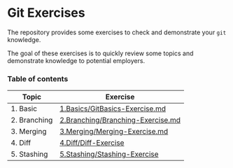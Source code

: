 # Git Exercises

The repository provides some exercises to check and demonstrate your `git` knowledge.

The goal of these exercises is to quickly review some topics and demonstrate knowledge to potential employers.

### Table of contents

| Topic        | Exercise                                                               |
| ------------ | ---------------------------------------------------------------------- |
| 1. Basic     | [1.Basics/GitBasics-Exercise.md](./Basics/GitBasics-Exercise.md)       |
| 2. Branching | [2.Branching/Branching-Exercise.md](./Branching/Branching-Exercise.md) |
| 3. Merging   | [3.Merging/Merging-Exercise.md](./Merging/Merging-Exercise.md)         |
| 4. Diff      | [4.Diff/Diff-Exercise](./4.Diff/Diff-Exercise.md)                      |
| 5. Stashing  | [5.Stashing/Stashing-Exercise](./5.Stashing/Stashing-Exercise.md)      |
